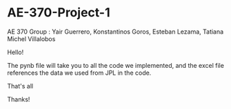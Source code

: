 # AE-370-Project-1
AE 370 Group : Yair Guerrero, Konstantinos Goros, Esteban Lezama, Tatiana Michel Villalobos

Hello!

The pynb file will take you to all the code we implemented, and the excel file references the data we used from JPL in the code.

That's all

Thanks!
